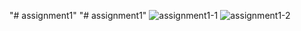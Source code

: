 "# assignment1" 
"# assignment1" 
![assignment1-1](https://github.com/user-attachments/assets/ef15a019-4551-4f13-bb03-20d9535741a2)
![assignment1-2](https://github.com/user-attachments/assets/a17a0d93-20d1-4eb5-9b9a-e458699cd178)

